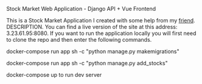 Stock Market Web Application - Django API + Vue Frontend


This is a Stock Market Application I created with some help from my [friend](https://github.com/te427). DESCRIPTION.
You can find a live version of the site at this address: 3.23.61.95:8080. If you want to run the application locally you will first need to clone the repo and then enter the following commands.

docker-compose run app sh -c "python manage.py makemigrations"

docker-compose run app sh -c "python manage.py add_stocks"

docker-compose up to run dev server



